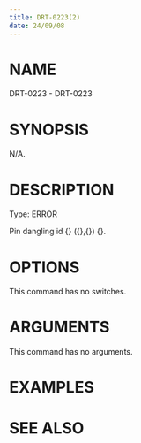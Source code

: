 ```yaml
---
title: DRT-0223(2)
date: 24/09/08
---
```


# NAME

DRT-0223 - DRT-0223

# SYNOPSIS

N/A.

# DESCRIPTION

Type: ERROR

Pin dangling id {} ({},{}) {}.

# OPTIONS

This command has no switches.

# ARGUMENTS

This command has no arguments.

# EXAMPLES

# SEE ALSO
